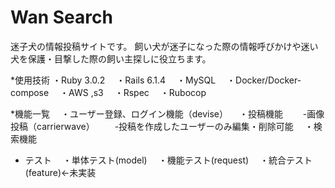 # Wan Search

迷子犬の情報投稿サイトです。
飼い犬が迷子になった際の情報呼びかけや迷い犬を保護・目撃した際の飼い主探しに役立ちます。


*使用技術
 ・Ruby 3.0.2
　・Rails 6.1.4
　・MySQL
　・Docker/Docker-compose
　・AWS ,s3
　・Rspec 
　・Rubocop

*機能一覧
　・ユーザー登録、ログイン機能（devise）
　・投稿機能
　　-画像投稿（carrierwave）
　　-投稿を作成したユーザーのみ編集・削除可能
　・検索機能

* テスト
　・単体テスト(model)
　・機能テスト(request)
　・統合テスト(feature)←未実装
